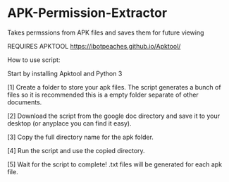 # APK-Permission-Extractor
Takes permssions from APK files and saves them for future viewing 

REQUIRES APKTOOL https://ibotpeaches.github.io/Apktool/

How to use script:

Start by installing Apktool and Python 3

[1] Create a folder to store your apk files. The script generates a bunch of files so it is recommended this is a empty folder separate of other documents. 

[2] Download the script from the google doc directory and save it to your desktop (or anyplace you can find it easy).

[3] Copy the full directory name for the apk folder.

[4] Run the script and use the copied directory.

[5] Wait for the script to complete! .txt files will be generated for each apk file.
